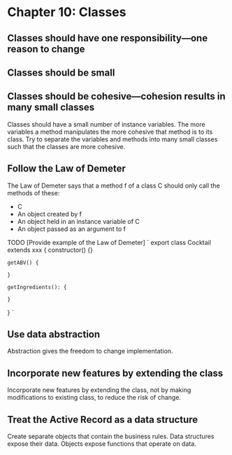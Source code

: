 # Chapter 10: Classes

## Classes should have one responsibility—one reason to change

## Classes should be small

## Classes should be cohesive—cohesion results in many small classes
Classes should have a small number of instance variables. The more variables a method manipulates the more cohesive that method is to its class. Try to separate the variables and methods into many small classes such that the classes are more cohesive.

## Follow the Law of Demeter
The Law of Demeter says that a method f of a class C should only call the methods of these:
- C
- An object created by f
- An object held in an instance variable of C
- An object passed as an argument to f

TODO [Provide example of the Law of Demeter]
`
export class Cocktail extends xxx {
    constructor() {}

    getABV() {

    }

    getIngredients(): {
        
    }
}
`

## Use data abstraction
Abstraction gives the freedom to change implementation.

## Incorporate new features by extending the class
Incorporate new features by extending the class, not by making modifications to existing class, to reduce the risk of change.

## Treat the Active Record as a data structure
Create separate objects that contain the business rules. Data structures expose their data. Objects expose functions that operate on data.